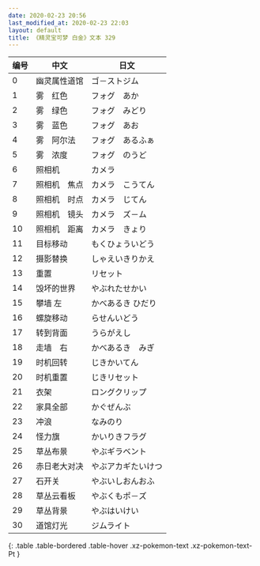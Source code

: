 ```yaml
---
date: 2020-02-23 20:56
last_modified_at: 2020-02-23 22:03
layout: default
title: 《精灵宝可梦 白金》文本 329
---
```

| 编号 | 中文 | 日文 |
| ---- | ---- | ---- |
| 0 | 幽灵属性道馆 | ゴ－ストジム |
| 1 | 雾　红色 | フォグ　あか |
| 2 | 雾　绿色 | フォグ　みどり |
| 3 | 雾　蓝色 | フォグ　あお |
| 4 | 雾　阿尔法 | フォグ　あるふぁ |
| 5 | 雾　浓度 | フォグ　のうど |
| 6 | 照相机 | カメラ |
| 7 | 照相机　焦点 | カメラ　こうてん |
| 8 | 照相机　时点 | カメラ　じてん |
| 9 | 照相机　镜头 | カメラ　ズ－ム |
| 10 | 照相机　距离 | カメラ　きょり |
| 11 | 目标移动 | もくひょういどう |
| 12 | 摄影替换 | しゃえいきりかえ |
| 13 | 重置 | リセット |
| 14 | 毁坏的世界 | やぶれたせかい |
| 15 | 攀墙 左 | かべあるき ひだり |
| 16 | 螺旋移动 | らせんいどう |
| 17 | 转到背面 | うらがえし |
| 18 | 走墙　右 | かべあるき　みぎ |
| 19 | 时机回转 | じきかいてん |
| 20 | 时机重置 | じきリセット |
| 21 | 衣架 | ロングクリップ |
| 22 | 家具全部 | かぐぜんぶ |
| 23 | 冲浪 | なみのり |
| 24 | 怪力旗 | かいりきフラグ |
| 25 | 草丛布景 | やぶギラベント |
| 26 | 赤日老大对决 | やぶアカギたいけつ |
| 27 | 石开关 | やぶいしおんおふ |
| 28 | 草丛云看板 | やぶくもポ－ズ |
| 29 | 草丛背景 | やぶはいけい |
| 30 | 道馆灯光 | ジムライト |
{: .table .table-bordered .table-hover .xz-pokemon-text .xz-pokemon-text-Pt }